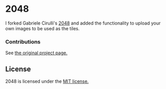 # 2048

I forked Gabriele Cirulli's [2048](http://gabrielecirulli.github.io/2048/) and added the functionality to upload your own images to be used as the tiles.

### Contributions

See [the original project page.](https://github.com/gabrielecirulli/2048)

## License
2048 is licensed under the [MIT license.](https://github.com/irwan-ap/2048/blob/master/LICENSE.txt)

